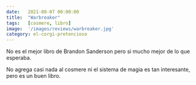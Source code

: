 ```yaml
---
date:   2021-08-07 00:00:00
title:  "Warbreaker"
tags:   [cosmere, libro]
image:  '/images/reviews/warbreaker.jpg'
category: el-corgi-pretencioso
---
```

No es el mejor libro de Brandon Sanderson pero si mucho mejor de lo que esperaba.

No agrega casi nada al cosmere ni el sistema de magia es tan interesante, pero es un buen libro.